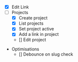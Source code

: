 -  [x] Edit Link
-  [ ] Projects
   -  [x] Create project
   -  [x] List projects
   -  [x] Set project active
   -  [x] Add a link in project
   -  [] Edit project
-  Optimisations
   -  [] Debounce on slug check
